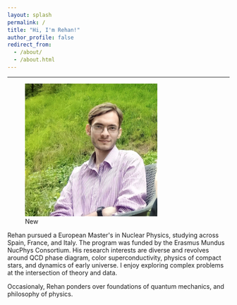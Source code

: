 ```yaml
---
layout: splash
permalink: /
title: "Hi, I'm Rehan!"
author_profile: false
redirect_from: 
  - /about/
  - /about.html
---
```

<hr>

<figure style="width: 300px; height: auto;" class="align-left">
  <img src="/images/profile.png" alt="">
  <figcaption>New</figcaption>
</figure> 

Rehan pursued a European Master's in Nuclear Physics, studying across Spain, France, and Italy. The program was funded by the Erasmus Mundus NucPhys Consortium. His research interests are diverse and revolves around QCD phase diagram, color superconductivity, physics of compact stars, and dynamics of early universe. I enjoy exploring complex problems at the intersection of theory and data. 


Occasionaly, Rehan ponders over foundations of quantum mechanics, and philosophy of physics.


